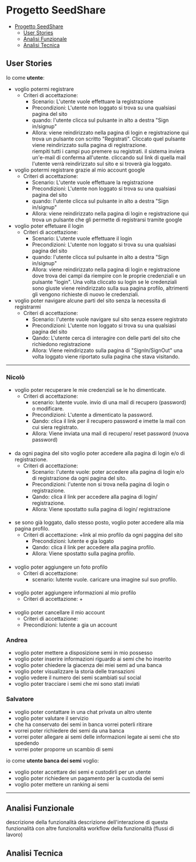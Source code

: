 # Progetto SeedShare
- [Progetto SeedShare](#progetto-seedshare)
    - [User Stories](#user-stories)
    - [Analisi Funzionale](#analisi-funzionale)
    - [Analisi Tecnica](#analisi-tecnica)
## User Stories
Io come **utente**:
- voglio potermi registrare
    * Criteri di accettazione:
        + Scenario: L'utente vuole effettuare la registrazione
        + Precondizioni: L'utente non loggato si trova su una qualsiasi pagina del sito
        + quando: l'utente clicca sul pulsante in alto a destra "Sign in/signup"
        + Allora: viene reindirizzato nella pagina di login e registrazione qui trova un pulsante con scritto "Registrati". Cliccato quel pulsante viene reindirizzato sulla pagina di registrazione. <br> riempiti tutti i campi puo premere su registrati. il sistema inviera un'e-mail di conferma all'utente. cliccando sul link di quella mail l'utente verrà reindirizzato sul sito e si troverà gia loggato.
- voglio potermi registrare grazie al mio account google
    * Criteri di accettazione:
        + Scenario: L'utente vuole effettuare la registrazione
        + Precondizioni: L'utente non loggato si trova su una qualsiasi pagina del sito
        + quando: l'utente clicca sul pulsante in alto a destra "Sign in/signup"
        + Allora: viene reindirizzato nella pagina di login e registrazione qui trova un pulsante che gli permette di registrarsi tramite google
- voglio poter effetuare il login
    * Criteri di accettazione:
        + Scenario: L'utente vuole effettuare il login
        + Precondizioni: L'utente non loggato si trova su una qualsiasi pagina del sito
        + quando: l'utente clicca sul pulsante in alto a destra "Sign in/signup"
        + Allora: viene reindirizzato nella pagina di login e registrazione dove trova dei campi da riempire con le proprie credenziali e un pulsante "login". Una volta cliccato su login se le credenziali sono giuste viene reindirizzato sulla sua pagina profilo, altrimenti gli vengono richieste di nuovo le credenziali.
- voglio poter navigare alcune parti del sito senza la necessita di registrarmi
    * Criteri di accettazione:
        + Scenario: l'utente vuole navigare sul sito senza essere registrato
        + Precondizioni: L'utente non loggato si trova su una qualsiasi pagina del sito
        + Qando: L'utente cerca di interagire con delle parti del sito che richiedono registrazione
        + Allora: Viene reindirizzato sulla pagina di "SignIn/SignOut" una volta loggato viene riportato sulla pagina che stava visitando.
-------------------
### Nicolò
- voglio poter recuperare le mie credenziali se le ho dimenticate.
    * Criteri di accettazione:
        + scenario: lutente vuole. invio di una mail di recupero (password) o modificare.
        + Precondizioni: L'utente a dimenticato la password.
        + Qando: clica il link per il recupero password e imette la mail con cui siera registrato.
        + Allora: Viene inviata una mail di recupero/ reset password (nuova password)
      ####
- da ogni pagina del sito voglio poter accedere alla pagina di login e/o di registrazione.<br>
    * Criteri di accettazione:
        + Scenario: l'utente vuole: poter accedere alla pagina di login e/o di registrazione da ogni pagina del sito.
        + Precondizioni: l'utente non si trova nella pagina di login o registrazione.
        + Qando: clica il link per accedere alla pagina di login/ registrazione.
        + Allora: Viene spostatto sulla pagina di login/ registrazione
  ####
- se sono già loggato, dallo stesso posto, voglio poter accedere alla mia pagina profilo.
    * Criteri di accettazione:
      +link al mio profilo da ogni paggina del sito
        + Precondizioni: lutente e gia logato
        + Qando: clica il link per accedere alla pagina profilo.
        + Allora: Viene spostatto sulla pagina profilo.
  ####
- voglio poter aggiungere un foto profilo
    * Criteri di accettazione:
        + scenario: lutente vuole. caricare una imagine sul suo profilo.
  ####
- voglio poter aggiungere informazioni al mio profilo
    * Criteri di accettazione:
        +
####
- voglio poter cancellare il mio account
    * Criteri di accettazione:
    + Precondizioni: lutente a gia un account
### Andrea
- voglio poter mettere a disposizione semi in mio possesso
- voglio poter inserire informazioni riguardo ai semi che ho inserito
- voglio poter chiedere la giacenza dei miei semi ad una banca
- voglio poter visualizzare la storia delle transazioni
- voglio vedere il numero dei semi scambiati sul social
- voglio poter tracciare i semi che mi sono stati inviati
### Salvatore
- voglio poter contattare in una chat privata un altro utente
- voglio poter valutare il servizio
- che ha conservato dei semi in banca vorrei poterli ritirare
- vorrei poter richiedere dei semi da una banca
- vorrei poter allegare ai semi delle informazioni legate ai semi che sto spedendo
- vorrei poter proporre un scambio di semi

io come **utente banca dei semi** voglio:
- voglio poter accettare dei semi e custodirli per un utente
- voglio poter richiedere un pagamento per la custodia dei semi
- voglio poter mettere un ranking ai semi

------------

## Analisi Funzionale
descrizione della funzionalità
descrizione dell'interazione di questa funzionalità con altre funzionalità
workflow della funzionalità (flussi di lavoro)

## Analisi Tecnica